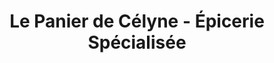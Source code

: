 ---
title: "Le Panier de Célyne - Épicerie Spécialisée"
url: /cherisy/le-panier-de-celyne-epicerie-specialisee/
shop: commodité
---